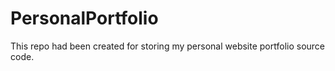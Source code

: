 # PersonalPortfolio
This repo had been created for storing my personal website portfolio source code.
